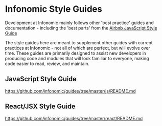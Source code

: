 # Infonomic Style Guides

Development at Infonomic mainly follows other 'best practice' guides and documentation - including the 'best parts' from the [Airbnb JavaScript Style Guide](https://github.com/airbnb/javascript) 

The style guides here are meant to supplement other guides with current practices at Infonomic - not all of which are perfect, but will evolve over time. These guides are primarily designed to assist new developers in producing code and modules that will look familiar to everyone, making code easier to read, review, and maintain.

## JavaScript Style Guide

https://github.com/infonomic/guides/tree/master/js/README.md

## React/JSX Style Guide

https://github.com/infonomic/guides/tree/master/react/README.md
